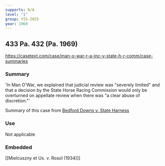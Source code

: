 ```yaml
---
supports: N/A
level: "1"
group: YIG-2025
year: 1969
---
```

## 433 Pa. 432 (Pa. 1969)

https://casetext.com/case/man-o-war-r-a-inc-v-state-h-r-comm/case-summaries

### Summary

'In Man O'War, we explained that judicial review was "severely limited" and that a decision by the State Horse Racing Commission would only be overturned on appellate review when there was "a clear abuse of discretion."'

Summary of this case from [Bedford Downs v. State Harness](https://casetext.com/case/bedford-downs-v-state-harness)

### Use

Not applicable

### Embedded

[[Mielcuszny et Ux. v. Rosol (1934)]]